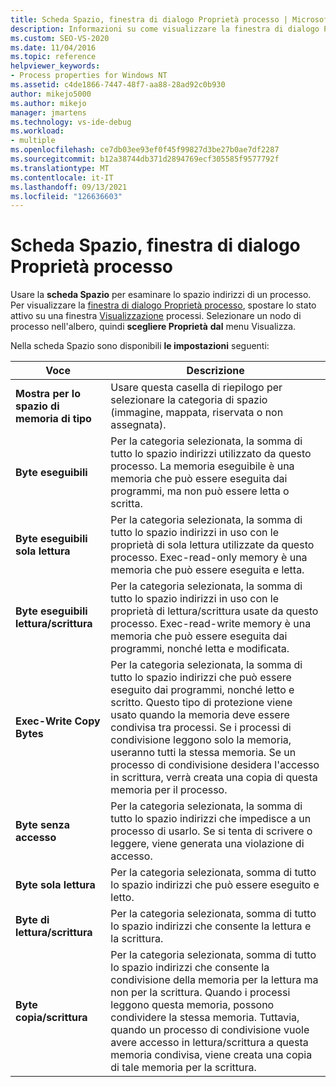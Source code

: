 ```yaml
---
title: Scheda Spazio, finestra di dialogo Proprietà processo | Microsoft Docs
description: Informazioni su come visualizzare la finestra di dialogo Proprietà processo in Spy++ durante il debug. Esaminare le impostazioni disponibili nella scheda Spazio.
ms.custom: SEO-VS-2020
ms.date: 11/04/2016
ms.topic: reference
helpviewer_keywords:
- Process properties for Windows NT
ms.assetid: c4de1866-7447-48f7-aa88-28ad92c0b930
author: mikejo5000
ms.author: mikejo
manager: jmartens
ms.technology: vs-ide-debug
ms.workload:
- multiple
ms.openlocfilehash: ce7db03ee93ef0f45f99827d3be27b0ae7df2287
ms.sourcegitcommit: b12a38744db371d2894769ecf305585f9577792f
ms.translationtype: MT
ms.contentlocale: it-IT
ms.lasthandoff: 09/13/2021
ms.locfileid: "126636603"
---
```

# <a name="space-tab-process-properties-dialog-box"></a>Scheda Spazio, finestra di dialogo Proprietà processo
Usare la **scheda Spazio** per esaminare lo spazio indirizzi di un processo. Per visualizzare la [finestra di dialogo Proprietà processo](../debugger/process-properties-dialog-box.md), spostare lo stato attivo su una finestra [Visualizzazione](../debugger/processes-view.md) processi. Selezionare un nodo di processo nell'albero, quindi **scegliere Proprietà** **dal** menu Visualizza.

 Nella scheda Spazio sono disponibili **le impostazioni** seguenti:

|Voce|Descrizione|
|-----------|-----------------|
|**Mostra per lo spazio di memoria di tipo**|Usare questa casella di riepilogo per selezionare la categoria di spazio (immagine, mappata, riservata o non assegnata).|
|**Byte eseguibili**|Per la categoria selezionata, la somma di tutto lo spazio indirizzi utilizzato da questo processo. La memoria eseguibile è una memoria che può essere eseguita dai programmi, ma non può essere letta o scritta.|
|**Byte eseguibili sola lettura**|Per la categoria selezionata, la somma di tutto lo spazio indirizzi in uso con le proprietà di sola lettura utilizzate da questo processo. Exec-read-only memory è una memoria che può essere eseguita e letta.|
|**Byte eseguibili lettura/scrittura**|Per la categoria selezionata, la somma di tutto lo spazio indirizzi in uso con le proprietà di lettura/scrittura usate da questo processo. Exec-read-write memory è una memoria che può essere eseguita dai programmi, nonché letta e modificata.|
|**Exec-Write Copy Bytes**|Per la categoria selezionata, la somma di tutto lo spazio indirizzi che può essere eseguito dai programmi, nonché letto e scritto. Questo tipo di protezione viene usato quando la memoria deve essere condivisa tra processi. Se i processi di condivisione leggono solo la memoria, useranno tutti la stessa memoria. Se un processo di condivisione desidera l'accesso in scrittura, verrà creata una copia di questa memoria per il processo.|
|**Byte senza accesso**|Per la categoria selezionata, la somma di tutto lo spazio indirizzi che impedisce a un processo di usarlo. Se si tenta di scrivere o leggere, viene generata una violazione di accesso.|
|**Byte sola lettura**|Per la categoria selezionata, somma di tutto lo spazio indirizzi che può essere eseguito e letto.|
|**Byte di lettura/scrittura**|Per la categoria selezionata, somma di tutto lo spazio indirizzi che consente la lettura e la scrittura.|
|**Byte copia/scrittura**|Per la categoria selezionata, somma di tutto lo spazio indirizzi che consente la condivisione della memoria per la lettura ma non per la scrittura. Quando i processi leggono questa memoria, possono condividere la stessa memoria. Tuttavia, quando un processo di condivisione vuole avere accesso in lettura/scrittura a questa memoria condivisa, viene creata una copia di tale memoria per la scrittura.|